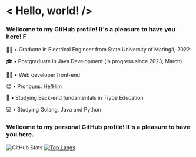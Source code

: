 # < Hello, world! />

### Wellcome to my GitHub profile! It's a pleasure to have you here! F

👨‍🎓 • Graduate in Electrical Engineer from State University of Maringá, 2022 

🎓 • Postgraduate in Java Development (in progress since 2023, March)

👨‍💻 • Web developer front-end

😊 • Pronouns: He/Him

🚀 • Studying Back-end fundamentals in Trybe Education

💻 • Studying Golang, Java and Python

### Wellcome to my personal GitHub profile! It's a pleasure to have you here. 



![GitHub Stats](https://github-readme-stats.vercel.app/api?username=feliperech&theme=radical) [![Top Langs](https://github-readme-stats.vercel.app/api/top-langs/?username=feliperech&theme=radical)](https://github.com/feliperech/github-readme-stats)
